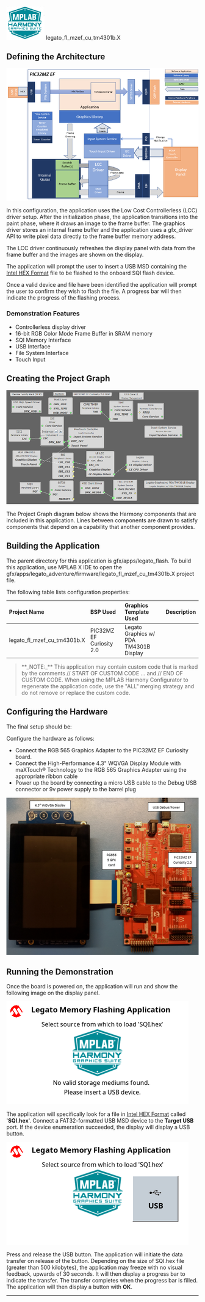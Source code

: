 
![](../../../../docs/images/mhgs.png) legato_fl_mzef_cu_tm4301b.X

Defining the Architecture
-------------------------

![](../../../../docs/images/pic32mz_ef_cu_wqvga_usb_external_arch.png)

In this configuration, the application uses the Low Cost Controllerless (LCC) driver setup. After the initialization phase, the application transitions into the paint phase, where it draws an image to the frame buffer. The graphics driver stores an internal frame buffer and the application uses a gfx_driver API to write pixel data directly to the frame buffer memory address.

The LCC driver continuously refreshes the display panel with data from the frame buffer and the images are shown on the display.

The application will prompt the user to insert a USB MSD containing the [Intel HEX Format](https://en.wikipedia.org/wiki/Intel_HEX) file to be flashed to the onboard SQI flash device.

Once a valid device and file have been identified the application will prompt the user to confirm they wish to flash the file.  A progress bar will then indicate the progress of the flashing process.

### Demonstration Features

-   Controllerless display driver
-   16-bit RGB Color Mode Frame Buffer in SRAM memory
-   SQI Memory Interface
-   USB Interface
-   File System Interface
-   Touch Input

Creating the Project Graph
--------------------------

![](../../../../docs/images/legato_flash_pg.png)

The Project Graph diagram below shows the Harmony components that are included in this application. Lines between components are drawn to satisfy components that depend on a capability that another component provides.

Building the Application
------------------------

The parent directory for this application is gfx/apps/legato_flash. To build this application, use MPLAB X IDE to open the gfx/apps/legato_adventure/firmware/legato_fl_mzef_cu_tm4301b.X project file.

The following table lists configuration properties:

|Project Name|BSP Used|Graphics Template Used|Description|
|:-----------|:-------|:---------------------|:----------|
|legato_fl_mzef_cu_tm4301b.X|PIC32MZ EF Curiosity 2.0|Legato Graphics w/ PDA TM4301B Display|

> \*\*\_NOTE:\_\*\* This application may contain custom code that is marked by the comments // START OF CUSTOM CODE ... and // END OF CUSTOM CODE. When using the MPLAB Harmony Configurator to regenerate the application code, use the "ALL" merging strategy and do not remove or replace the custom code.

Configuring the Hardware
------------------------

The final setup should be:

Configure the hardware as follows:

-   Connect the RGB 565 Graphics Adapter to the PIC32MZ EF Curiosity board.
-   Connect the High-Performance 4.3" WQVGA Display Module with maXTouch® Technology to the RGB 565 Graphics Adapter using the appropriate ribbon cable
-   Power up the board by connecting a micro USB cable to the Debug USB connector or 9v power supply to the barrel plug

![](../../../../docs/images/pic32mzef_cu_565_wqvga_setup.png)


Running the Demonstration
-------------------------

Once the board is powered on, the application will run and show the following image on the display panel.

![](../../../../docs/images/legato_flash.png)

The application will specifically look for a file in [Intel HEX Format](https://en.wikipedia.org/wiki/Intel_HEX) called '**SQI.hex**'.  Connect a FAT32-formatted USB MSD device to the **Target USB** port.  If the device enumeration succeeded, the display will display a USB button.

![](../../../../docs/images/legato_flash_run1.png)

Press and release the USB button. The application will initiate the data transfer on release of the button. Depending on the size of SQI.hex file (greater than 500 kilobytes), the application may freeze with no visual feedback, upwards of 30 seconds. It will then display a progress bar to indicate the transfer. The transfer completes when the progress bar is filled. The application will then display a button with **OK**.


* * * * *

 
